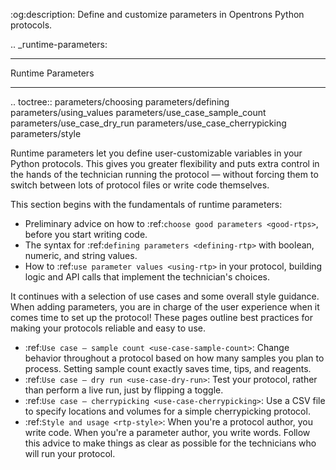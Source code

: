 :og:description: Define and customize parameters in Opentrons Python protocols.

.. _runtime-parameters:

******************
Runtime Parameters
******************

.. toctree::
    parameters/choosing
    parameters/defining
    parameters/using_values
    parameters/use_case_sample_count
    parameters/use_case_dry_run
    parameters/use_case_cherrypicking
    parameters/style

Runtime parameters let you define user-customizable variables in your Python protocols. This gives you greater flexibility and puts extra control in the hands of the technician running the protocol — without forcing them to switch between lots of protocol files or write code themselves.

This section begins with the fundamentals of runtime parameters:

- Preliminary advice on how to :ref:`choose good parameters <good-rtps>`, before you start writing code.
- The syntax for :ref:`defining parameters <defining-rtp>` with boolean, numeric, and string values.
- How to :ref:`use parameter values <using-rtp>` in your protocol, building logic and API calls that implement the technician's choices.

It continues with a selection of use cases and some overall style guidance. When adding parameters, you are in charge of the user experience when it comes time to set up the protocol! These pages outline best practices for making your protocols reliable and easy to use.

- :ref:`Use case – sample count <use-case-sample-count>`: Change behavior throughout a protocol based on how many samples you plan to process. Setting sample count exactly saves time, tips, and reagents.
- :ref:`Use case – dry run <use-case-dry-run>`: Test your protocol, rather than perform a live run, just by flipping a toggle.
- :ref:`Use case – cherrypicking <use-case-cherrypicking>`: Use a CSV file to specify locations and volumes for a simple cherrypicking protocol.
- :ref:`Style and usage <rtp-style>`: When you're a protocol author, you write code. When you're a parameter author, you write words. Follow this advice to make things as clear as possible for the technicians who will run your protocol.

